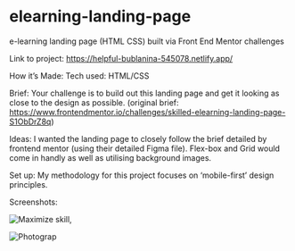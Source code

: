 # elearning-landing-page
e-learning landing page (HTML CSS) built via Front End Mentor challenges

Link to project: https://helpful-bublanina-545078.netlify.app/

How it’s Made:
Tech used: HTML/CSS

Brief:
Your challenge is to build out this landing page and get it looking as close to the design as possible.
(original brief: https://www.frontendmentor.io/challenges/skilled-elearning-landing-page-S1ObDrZ8q)

Ideas:
I wanted the landing page to closely follow the brief detailed by frontend mentor (using their detailed Figma file).
Flex-box and Grid would come in handly as well as utilising background images.

Set up:
My methodology for this project focuses on ‘mobile-first’ design principles. 

Screenshots:

![Maximize skill,](https://user-images.githubusercontent.com/80925002/213660675-dddbc3c5-7fe6-4345-8726-e497403d1401.png)

![Photograp](https://user-images.githubusercontent.com/80925002/213660759-fb6018e7-6280-497d-a0d1-428c47cbae9e.png)
